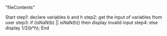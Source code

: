 "fileContents"

Start
step1: declare variables b and h 
step2: get the input of variables from user
step3: if (isNaN(b) || isNaN(h))  then display invalid input
step4: else display 1/2(b*h);
End